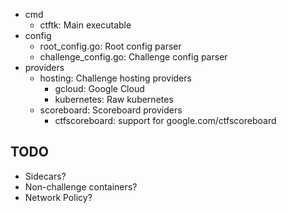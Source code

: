 - cmd
  - ctftk: Main executable
- config
  - root_config.go: Root config parser
  - challenge_config.go: Challenge config parser
- providers
  - hosting: Challenge hosting providers
    - gcloud: Google Cloud
    - kubernetes: Raw kubernetes
  - scoreboard: Scoreboard providers
    - ctfscoreboard: support for google.com/ctfscoreboard

## TODO

- Sidecars?
- Non-challenge containers?
- Network Policy?

